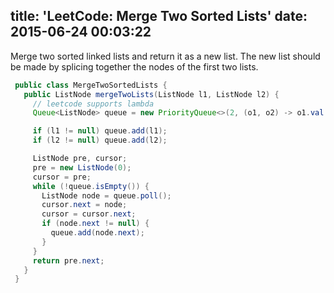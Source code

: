title: 'LeetCode: Merge Two Sorted Lists'
date: 2015-06-24 00:03:22
---
Merge two sorted linked lists and return it as a new list. The new list should be made by splicing together the nodes of the first two lists.

```java
 public class MergeTwoSortedLists {
   public ListNode mergeTwoLists(ListNode l1, ListNode l2) {
     // leetcode supports lambda
     Queue<ListNode> queue = new PriorityQueue<>(2, (o1, o2) -> o1.val - o2.val);

     if (l1 != null) queue.add(l1);
     if (l2 != null) queue.add(l2);

     ListNode pre, cursor;
     pre = new ListNode(0);
     cursor = pre;
     while (!queue.isEmpty()) {
       ListNode node = queue.poll();
       cursor.next = node;
       cursor = cursor.next;
       if (node.next != null) {
         queue.add(node.next);
       }
     }
     return pre.next;
   }
 }
```
